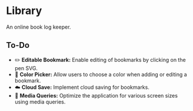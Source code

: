 # Library

An online book log keeper.

## To-Do

- ✏️ **Editable Bookmark:** Enable editing of bookmarks by clicking on the pen SVG.
- 🎨 **Color Picker:** Allow users to choose a color when adding or editing a bookmark.
- ☁️ **Cloud Save:** Implement cloud saving for bookmarks.
- 📱 **Media Queries:** Optimize the application for various screen sizes using media queries.
